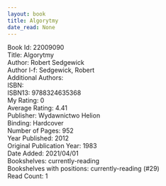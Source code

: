 ```yaml
---
layout: book
title: Algorytmy
date_read: None
---
```


Book Id: 22009090<br />
Title: Algorytmy<br />
Author: Robert Sedgewick<br />
Author l-f: Sedgewick, Robert<br />
Additional Authors: <br />
ISBN: <br />
ISBN13: 9788324635368<br />
My Rating: 0<br />
Average Rating: 4.41<br />
Publisher: Wydawnictwo Helion<br />
Binding: Hardcover<br />
Number of Pages: 952<br />
Year Published: 2012<br />
Original Publication Year: 1983<br />
Date Added: 2021/04/01<br />
Bookshelves: currently-reading<br />
Bookshelves with positions: currently-reading (#29)<br />
Read Count: 1<br />

